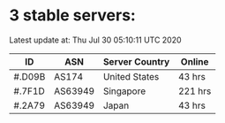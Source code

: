 # 3 stable servers:

Latest update at: Thu Jul 30 05:10:11 UTC 2020

| ID | ASN | Server Country | Online |
| -- | --- | -------------- | ------ |
| #.D09B | AS174 | United States | 43 hrs |
| #.7F1D | AS63949 | Singapore | 221 hrs |
| #.2A79 | AS63949 | Japan | 43 hrs |

